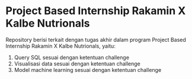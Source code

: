 # Project Based Internship Rakamin X Kalbe Nutrionals
Repository berisi terkait dengan tugas akhir dalam program Project Based Internship Rakamin X Kalbe Nutrionals, yaitu:
  1. Query SQL sesuai dengan ketentuan challenge
  2. Visualisasi data sesuai dengan ketentuan challenge
  3. Model machine learning sesuai dengan ketentuan challenge
